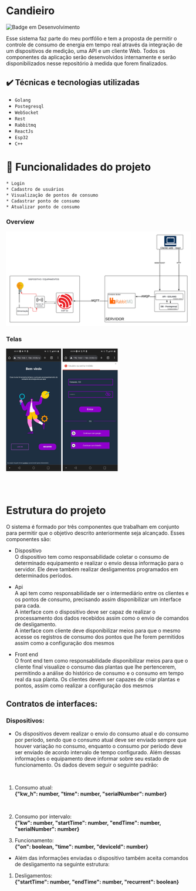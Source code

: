 # Candieiro

![Badge em Desenvolvimento](http://img.shields.io/static/v1?label=STATUS&message=DESENVOLVENDO%20FRONT&color=GREEN&style=for-the-badge)

Esse sistema faz parte do meu portfólio e tem a proposta de permitir o controle de consumo de energia em tempo real através da integração de um dispositivos de medição, uma API e um cliente Web. Todos os componentes da aplicação serão desenvolvidos internamente e serão disponibilizados nesse repositório à medida que forem finalizados.

## ✔️ Técnicas e tecnologias utilizadas

- ``Golang``
- ``Postegresql``
- ``WebSocket``
- ``Rest``
- ``Rabbitmq``
- ``ReactJs``
- ``Esp32``
- ``C++``

# :hammer:  Funcionalidades do projeto
    * Login
    * Cadastro de usuários
    * Visualização de pontos de consumo
    * Cadastrar ponto de consumo
    * Atualizar ponto de consumo

### Overview
<img src="./doc/overview_application.png" alt="Texto Alternativo"  width="550">

### Telas
<img src="./doc/layout/welcome_screen.jpeg" alt="Texto Alternativo"  width="150">
<img src="./doc/layout/login_screen.jpeg" alt="Texto Alternativo"  width="150">


</br></br>
# Estrutura do projeto

O sistema é formado por três componentes que trabalham em conjunto para permitir que o objetivo descrito anteriormente seja alcançado. Esses componentes são:

* Dispositivo
    </br>O dispositivo tem como responsabilidade coletar o consumo de determinado equipamento e realizar o envio dessa informação para o servidor. Ele deve também realizar desligamentos programados em determinados períodos.
* Api
    </br>A api tem como responsabilidade ser o intermediário entre os clientes e os pontos de consumo, precisando assim disponibilizar um interface para cada. 
    </br>A interface com o dispositivo deve ser capaz de realizar o processamento dos dados recebidos assim como o envio de comandos de desligamento.
    </br>A interface com cliente deve disponibilizar meios para que o mesmo acesse os registros de consumo dos pontos que lhe forem permitidos assim como a configuração dos mesmos

* Front end
    </br>O front end tem como responsabilidade disponibilizar meios para que o cliente final visualize o consumo das plantas que lhe pertencerem, permitindo a análise do histórico de consumo e o consumo em tempo real da sua planta. Os clientes devem ser capazes de criar plantas e pontos, assim como realizar a configuração dos mesmos




## Contratos de interfaces:

### Dispositivos:

* Os dispositivos devem realizar o envio do consumo atual e do consumo por período, sendo que o consumo atual deve ser enviado sempre que houver variação no consumo, enquanto o consumo por período deve ser enviado de acordo intervalo de tempo configurado. Além dessas informações o equipamento deve informar sobre seu estado de funcionamento. Os dados devem seguir o seguinte padrão:
</br>

1. Consumo atual:</br>
**{"kw_h": number, "time": number, "serialNumber": number}**
</br>

2. Consumo por intervalo:</br>
**{"kw": number, "startTime": number, "endTime": number, "serialNumber": number}**

3. Funcionamento: <br>
**{"on": boolean, "time": number, "deviceId": number}**

* Além das informações enviadas o dispositivo também aceita comandos de desligamento na seguinte estrutura:

1. Desligamentos: </br>
**{"startTime": number, "endTime": number, "recurrent": boolean}**
